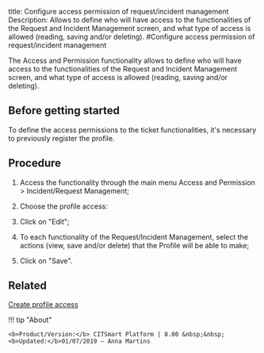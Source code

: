 title: Configure access permission of request/incident management
Description: Allows to define who will have access to the functionalities of the Request and Incident Management screen, and what type of access is allowed (reading, saving and/or deleting).
#Configure access permission of request/incident management


The Access and Permission functionality allows to define who will have access to
the functionalities of the Request and Incident Management screen, and what type
of access is allowed (reading, saving and/or deleting).

Before getting started
--------------------------

To define the access permissions to the ticket functionalities, it's necessary
to previously register the profile.

Procedure
-------------

1.  Access the functionality through the main menu Access and Permission \>
    Incident/Request Management;

2.  Choose the profile access:

3.  Click on "Edit";

4.  To each functionality of the Request/Incident Management, select the actions
    (view, save and/or delete) that the Profile will be able to make;

5.  Click on "Save".

Related
-------

[Create profile access](/en-us/citsmart-esp-8/initial-settings/access-settings/profile/create-profile-access.html)


!!! tip "About"

    <b>Product/Version:</b> CITSmart Platform | 8.00 &nbsp;&nbsp;
    <b>Updated:</b>01/07/2019 – Anna Martins
